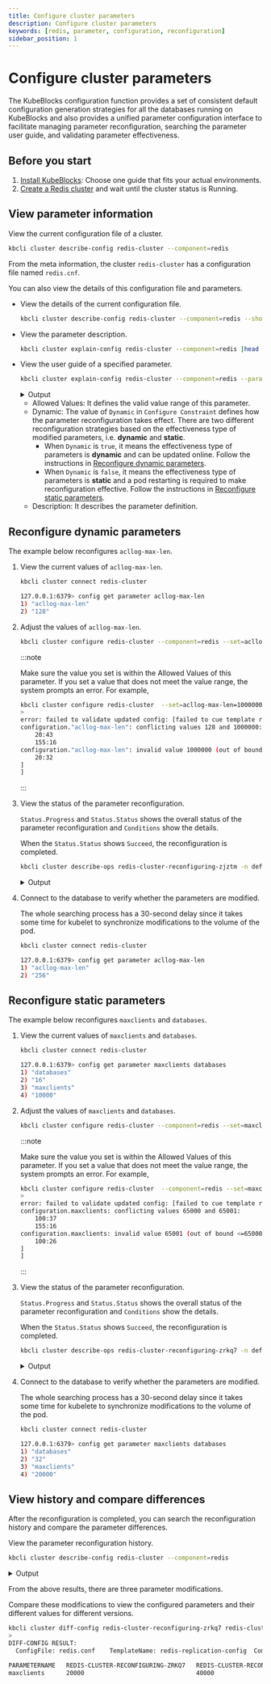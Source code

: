 ```yaml
---
title: Configure cluster parameters
description: Configure cluster parameters
keywords: [redis, parameter, configuration, reconfiguration]
sidebar_position: 1
---
```


# Configure cluster parameters

The KubeBlocks configuration function provides a set of consistent default configuration generation strategies for all the databases running on KubeBlocks and also provides a unified parameter configuration interface to facilitate managing parameter reconfiguration, searching the parameter user guide, and validating parameter effectiveness.

## Before you start

1. [Install KubeBlocks](./../../installation/introduction.md): Choose one guide that fits your actual environments.
2. [Create a Redis cluster](./../cluster-management/create-and-connect-a-redis-cluster.md) and wait until the cluster status is Running.

## View parameter information

View the current configuration file of a cluster.

```bash
kbcli cluster describe-config redis-cluster --component=redis
```

From the meta information, the cluster `redis-cluster` has a configuration file named `redis.cnf`.

You can also view the details of this configuration file and parameters.

* View the details of the current configuration file.

   ```bash
   kbcli cluster describe-config redis-cluster --component=redis --show-detail
   ```

* View the parameter description.

  ```bash
  kbcli cluster explain-config redis-cluster --component=redis |head -n 20
  ```

* View the user guide of a specified parameter.
  
  ```bash
  kbcli cluster explain-config redis-cluster --component=redis --param=acllog-max-len
  ```
  
  <details>

  <summary>Output</summary>
  
  ```bash
  template meta:
    ConfigSpec: redis-replication-config	ComponentName: redis	ClusterName: redis-cluster

  Configure Constraint:
    Parameter Name:     acllog-max-len
    Allowed Values:     [1-10000]
    Scope:              Global
    Dynamic:            true
    Type:               integer
    Description: 
  ```
  </details>

  * Allowed Values: It defines the valid value range of this parameter.
  * Dynamic: The value of `Dynamic` in `Configure Constraint` defines how the parameter reconfiguration takes effect. There are two different reconfiguration strategies based on the effectiveness type of modified parameters, i.e. **dynamic** and **static**.
    * When `Dynamic` is `true`, it means the effectiveness type of parameters is **dynamic** and can be updated online. Follow the instructions in [Reconfigure dynamic parameters](#reconfigure-dynamic-parameters).
    * When `Dynamic` is `false`, it means the effectiveness type of parameters is **static** and a pod restarting is required to make reconfiguration effective. Follow the instructions in [Reconfigure static parameters](#reconfigure-static-parameters).
  * Description: It describes the parameter definition.

## Reconfigure dynamic parameters

The example below reconfigures `acllog-max-len`.

1. View the current values of `acllog-max-len`.

   ```bash
   kbcli cluster connect redis-cluster
   ```

   ```bash
   127.0.0.1:6379> config get parameter acllog-max-len
   1) "acllog-max-len"
   2) "128"
   ```

2. Adjust the values of `acllog-max-len`.

   ```bash
   kbcli cluster configure redis-cluster --component=redis --set=acllog-max-len=256
   ```

   :::note

   Make sure the value you set is within the Allowed Values of this parameter. If you set a value that does not meet the value range, the system prompts an error. For example,

   ```bash
   kbcli cluster configure redis-cluster  --set=acllog-max-len=1000000
   >
   error: failed to validate updated config: [failed to cue template render configure: [configuration."acllog-max-len": 2 errors in empty disjunction:
   configuration."acllog-max-len": conflicting values 128 and 1000000:
       20:43
       155:16
   configuration."acllog-max-len": invalid value 1000000 (out of bound <=10000):
       20:32
   ]
   ]
   ```

   :::

3. View the status of the parameter reconfiguration.

   `Status.Progress` and `Status.Status` shows the overall status of the parameter reconfiguration and `Conditions` show the details.

   When the `Status.Status` shows `Succeed`, the reconfiguration is completed.

   ```bash
   kbcli cluster describe-ops redis-cluster-reconfiguring-zjztm -n default
   ```

   <details>

   <summary>Output</summary>

   ```bash
   Spec:
     Name: redis-cluster-reconfiguring-zjztm	NameSpace: default	Cluster: redis-cluster	Type: Reconfiguring

   Command:
     kbcli cluster configure redis-cluster --components=redis --config-spec=redis-replication-config --config-file=redis.conf --set acllog-max-len=256 --namespace=default

   Status:
     Start Time:         Apr 17,2023 17:22 UTC+0800
     Duration:           10s
     Status:             Running
     Progress:           0/1
                         OBJECT-KEY   STATUS   DURATION   MESSAGE

   Conditions:
   LAST-TRANSITION-TIME         TYPE                 REASON                         STATUS   MESSAGE
   Apr 17,2023 17:22 UTC+0800   Progressing          OpsRequestProgressingStarted   True     Start to process the OpsRequest: redis-cluster-reconfiguring-zjztm in Cluster: redis-cluster
   Apr 17,2023 17:22 UTC+0800   Validated            ValidateOpsRequestPassed       True     OpsRequest: redis-cluster-reconfiguring-zjztm is validated
   Apr 17,2023 17:22 UTC+0800   Reconfigure          ReconfigureStarted             True     Start to reconfigure in Cluster: redis-cluster, Component: redis
   Apr 17,2023 17:22 UTC+0800   ReconfigureRunning   ReconfigureRunning             True     Reconfiguring in Cluster: redis-cluster, Component: redis, ConfigSpec: redis-replication-config
   ```

   </details>

4. Connect to the database to verify whether the parameters are modified.

   The whole searching process has a 30-second delay since it takes some time for kubelet to synchronize modifications to the volume of the pod.

   ```bash
   kbcli cluster connect redis-cluster
   ```

   ```bash
   127.0.0.1:6379> config get parameter acllog-max-len
   1) "acllog-max-len"
   2) "256"
   ```

## Reconfigure static parameters

The example below reconfigures `maxclients` and `databases`.

1. View the current values of `maxclients` and `databases`.

   ```bash
   kbcli cluster connect redis-cluster
   ```

   ```bash
   127.0.0.1:6379> config get parameter maxclients databases
   1) "databases"
   2) "16"
   3) "maxclients"
   4) "10000"
   ```

3. Adjust the values of `maxclients` and `databases`.

   ```bash
   kbcli cluster configure redis-cluster --component=redis --set=maxclients=20000,databases=32
   ```

   :::note

   Make sure the value you set is within the Allowed Values of this parameter. If you set a value that does not meet the value range, the system prompts an error. For example,

   ```bash
   kbcli cluster configure redis-cluster  --component=redis --set=maxclients=65001
   >
   error: failed to validate updated config: [failed to cue template render configure: [configuration.maxclients: 2 errors in empty disjunction:
   configuration.maxclients: conflicting values 65000 and 65001:
       100:37
       155:16
   configuration.maxclients: invalid value 65001 (out of bound <=65000):
       100:26
   ]
   ]
   ```

   :::

4. View the status of the parameter reconfiguration.

   `Status.Progress` and `Status.Status` shows the overall status of the parameter reconfiguration and `Conditions` show the details.

   When the `Status.Status` shows `Succeed`, the reconfiguration is completed.

   ```bash
   kbcli cluster describe-ops redis-cluster-reconfiguring-zrkq7 -n default
   ```

   <details>

   <summary>Output</summary>


   ```bash 
   Spec:
     Name: redis-cluster-reconfiguring-zrkq7	NameSpace: default	Cluster: redis-cluster	Type: Reconfiguring

   Command:
     kbcli cluster configure redis-cluster --components=redis --config-spec=redis-replication-config --config-file=redis.conf --set databases=32 --set maxclients=20000 --namespace=default

   Status:
     Start Time:         Apr 17,2023 17:28 UTC+0800
     Duration:           2s
     Status:             Running
     Progress:           0/1
                         OBJECT-KEY   STATUS   DURATION   MESSAGE

   Conditions:
   LAST-TRANSITION-TIME         TYPE                 REASON                         STATUS   MESSAGE
   Apr 17,2023 17:28 UTC+0800   Progressing          OpsRequestProgressingStarted   True     Start to process the OpsRequest: redis-cluster-reconfiguring-zrkq7 in Cluster: redis-cluster
   Apr 17,2023 17:28 UTC+0800   Validated            ValidateOpsRequestPassed       True     OpsRequest: redis-cluster-reconfiguring-zrkq7 is validated
   Apr 17,2023 17:28 UTC+0800   Reconfigure          ReconfigureStarted             True     Start to reconfigure in Cluster: redis-cluster, Component: redis
   Apr 17,2023 17:28 UTC+0800   ReconfigureMerged    ReconfigureMerged              True     Reconfiguring in Cluster: redis-cluster, Component: redis, ConfigSpec: redis-replication-config, info: updated: map[redis.conf:{"databases":"32","maxclients":"20000"}], added: map[], deleted:map[]
   Apr 17,2023 17:28 UTC+0800   ReconfigureRunning   ReconfigureRunning             True     Reconfiguring in Cluster: redis-cluster, Component: redis, ConfigSpec: redis-replication-config
   ```


   </details>

5. Connect to the database to verify whether the parameters are modified.

   The whole searching process has a 30-second delay since it takes some time for kubelete to synchronize modifications to the volume of the pod.

   ```bash
   kbcli cluster connect redis-cluster
   ```

   ```bash
   127.0.0.1:6379> config get parameter maxclients databases
   1) "databases"
   2) "32"
   3) "maxclients"
   4) "20000"
   ```

## View history and compare differences

After the reconfiguration is completed, you can search the reconfiguration history and compare the parameter differences.

View the parameter reconfiguration history.

```bash
kbcli cluster describe-config redis-cluster --component=redis
```

<details>

<summary>Output</summary>

```bash
ConfigSpecs Meta:
CONFIG-SPEC-NAME           FILE         ENABLED   TEMPLATE                 CONSTRAINT                  RENDERED                                       COMPONENT   CLUSTER
redis-replication-config   redis.conf   true      redis7-config-template   redis7-config-constraints   redis-cluster-redis-redis-replication-config   redis       redis-cluster

History modifications:
OPS-NAME                            CLUSTER         COMPONENT   CONFIG-SPEC-NAME           FILE         STATUS    POLICY    PROGRESS   CREATED-TIME                 VALID-UPDATED
redis-cluster-reconfiguring-zjztm   redis-cluster   redis       redis-replication-config   redis.conf   Succeed   restart   1/1        Apr 17,2023 17:22 UTC+0800
redis-cluster-reconfiguring-zrkq7   redis-cluster   redis       redis-replication-config   redis.conf   Succeed   restart   1/1        Apr 17,2023 17:28 UTC+0800   {"redis.conf":"{\"databases\":\"32\",\"maxclients\":\"20000\"}"}
redis-cluster-reconfiguring-mwbnw   redis-cluster   redis       redis-replication-config   redis.conf   Succeed   restart   1/1        Apr 17,2023 17:35 UTC+0800   {"redis.conf":"{\"maxclients\":\"40000\"}"}
```

</details>

From the above results, there are three parameter modifications.

Compare these modifications to view the configured parameters and their different values for different versions.

```bash
kbcli cluster diff-config redis-cluster-reconfiguring-zrkq7 redis-cluster-reconfiguring-mwbnw
>
DIFF-CONFIG RESULT:
  ConfigFile: redis.conf	TemplateName: redis-replication-config	ComponentName: redis	ClusterName: redis-cluster	UpdateType: update

PARAMETERNAME   REDIS-CLUSTER-RECONFIGURING-ZRKQ7   REDIS-CLUSTER-RECONFIGURING-MWBNW
maxclients      20000                               40000
```